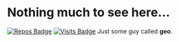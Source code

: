 # Nothing much to see here...

[![Repos Badge](https://badges.pufler.dev/repos/Geoo15)](https://badges.pufler.dev)
[![Visits Badge](https://badges.pufler.dev/visits/Geoo15)](https://badges.pufler.dev) 
Just some guy called **geo**.
